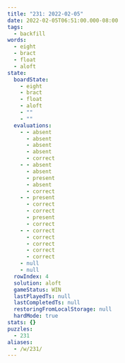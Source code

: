 ```yaml
---
title: "231: 2022-02-05"
date: 2022-02-05T06:51:00.000-08:00
tags:
  - backfill
words:
  - eight
  - bract
  - float
  - aloft
state:
  boardState:
    - eight
    - bract
    - float
    - aloft
    - ""
    - ""
  evaluations:
    - - absent
      - absent
      - absent
      - absent
      - correct
    - - absent
      - absent
      - present
      - absent
      - correct
    - - present
      - correct
      - correct
      - present
      - correct
    - - correct
      - correct
      - correct
      - correct
      - correct
    - null
    - null
  rowIndex: 4
  solution: aloft
  gameStatus: WIN
  lastPlayedTs: null
  lastCompletedTs: null
  restoringFromLocalStorage: null
  hardMode: true
stats: {}
puzzles:
  - 231
aliases:
  - /w/231/
---
```

<!-- more -->
